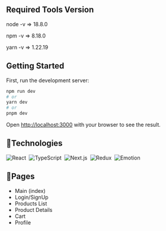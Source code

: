 ## Required Tools Version

node -v => 18.8.0

npm -v => 8.18.0

yarn -v => 1.22.19

## Getting Started

First, run the development server:

```bash
npm run dev
# or
yarn dev
# or
pnpm dev
```

Open [http://localhost:3000](http://localhost:3000) with your browser to see the result.

## 🔧Technologies

![React](https://img.shields.io/badge/-React-05122A?style=for-the-badge&logo=react)&nbsp;
![TypeScript](https://img.shields.io/badge/-TypeScript-05122A?style=for-the-badge&logo=typescript)&nbsp;
![Next.js](https://img.shields.io/badge/-Next.js-05122A?style=for-the-badge&logo=next.js)&nbsp;
![Redux](https://img.shields.io/badge/-Redux-05122A?style=for-the-badge&logo=redux&logoColor=764ABC)&nbsp;
![Emotion](https://img.shields.io/badge/-emotion-05122A?style=for-the-badge&logo=emotion)&nbsp;

## 📃Pages

- Main (index)
- Login/SignUp
- Products List
- Product Details
- Cart
- Profile

